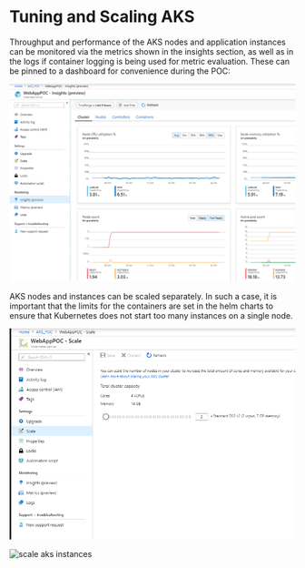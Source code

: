 # Tuning and Scaling AKS

Throughput and performance of the AKS nodes and application instances can be monitored via the metrics shown in the insights section, as well as in the logs if container logging is being used for metric evaluation.
These can be pinned to a dashboard for convenience during the POC:

![aks performance](./images/aks_performance.PNG)

AKS nodes and instances can be scaled separately.
In such a case, it is important that the limits for the containers are set in the helm charts to ensure that Kubernetes does not start too many instances on a single node.

![scale aks node](./images/scale_aks_nodes.PNG)

![scale aks instances](./images/scale_aks_instances.PNG)

